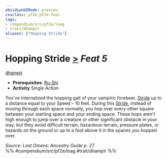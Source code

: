 ```yaml
---
obsidianUIMode: preview
cssclass: pf2e,pf2e-feat
tags:
- compendium/src/pf2e/loag
- trait/dhampir
aliases: ["Hopping Stride"]
---
```

# Hopping Stride  [>](chapter-9-playing-the-game.md#Actions "Single Action") *Feat 5*  
[dhampir](dhampir-b1.md "Dhampir Ancestry & Heritage Trait")  

- **Prerequisites**: [Ru-Shi](ru-shi-loag.md)
- **Activity** Single Action

You've internalized the hopping gait of your vampiric forebear. [Stride](stride.md) up to a distance equal to your Speed – 10 feet. During this [Stride](stride.md), instead of moving through each space normally, you hop over every other square between your starting space and your ending space. These hops aren't high enough to jump over a creature or other significant obstacle in your way, but they avoid difficult terrain, hazardous terrain, pressure plates, or hazards on the ground or up to a foot above it in the spaces you hopped over.

*Source: Lost Omens: Ancestry Guide p. 27*  
%% #compendium/src/pf2e/loag #trait/dhampir %%